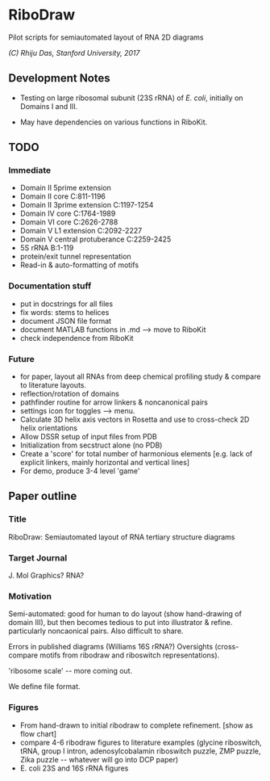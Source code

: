 # RiboDraw
Pilot scripts for semiautomated layout of RNA 2D diagrams

_(C) Rhiju Das, Stanford University, 2017_


## Development Notes

* Testing on large ribosomal subunit (23S rRNA) of _E. coli_, initially on Domains I and III.

* May have dependencies on various functions in RiboKit.


## TODO
### Immediate
* Domain II 5prime extension
* Domain II core                C:811-1196
* Domain II 3prime extension    C:1197-1254
* Domain IV core                C:1764-1989
* Domain VI core                C:2626-2788
* Domain V L1 extension         C:2092-2227
* Domain V central protuberance C:2259-2425
* 5S rRNA                       B:1-119
* protein/exit tunnel representation
* Read-in & auto-formatting of motifs

### Documentation stuff
* put in docstrings for all files
* fix words: stems to helices
* document JSON file format
* document MATLAB functions in .md --> move to RiboKit
* check independence from RiboKit

### Future
* for paper, layout all RNAs from deep chemical profiling study & compare to literature layouts.
* reflection/rotation of domains
* pathfinder routine for arrow linkers & noncanonical pairs
* settings icon for toggles --> menu.
* Calculate 3D helix axis vectors in Rosetta and use to cross-check 2D helix orientations
* Allow DSSR setup of input files from PDB
* Initialization from secstruct alone (no PDB)
* Create a 'score' for total number of harmonious elements [e.g. lack of explicit linkers, mainly horizontal and vertical lines]
* For demo, produce 3-4 level 'game' 


## Paper outline
### Title
RiboDraw: Semiautomated layout of RNA tertiary structure diagrams 

### Target Journal
J. Mol Graphics? RNA?

### Motivation
Semi-automated: good for human to do layout (show hand-drawing of domain III), but then becomes tedious to put into illustrator & refine. particularly noncaonical pairs. Also difficult to share.

Errors in published diagrams (Williams 16S rRNA?)
Oversights (cross-compare motifs from ribodraw and riboswitch representations).

'ribosome scale' -- more coming out.

We define file format.

### Figures
* From hand-drawn to initial ribodraw to complete refinement.  [show as flow chart]
* compare 4-6 ribodraw figures to literature examples (glycine riboswitch, tRNA, group I intron, adenosylcobalamin riboswitch puzzle, ZMP puzzle, Zika puzzle -- whatever will go into DCP paper)
* E. coli 23S and 16S rRNA figures

